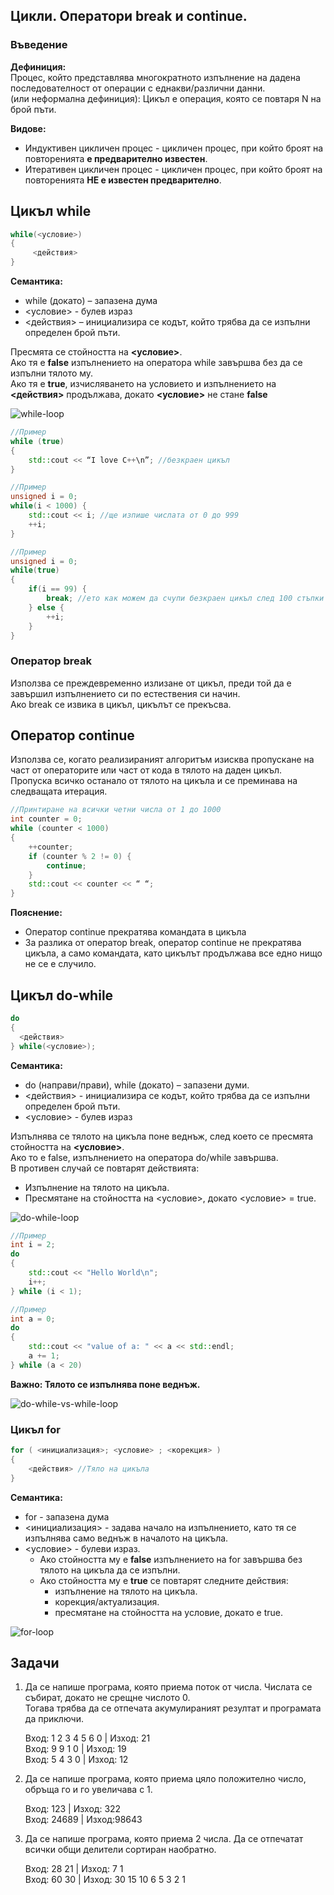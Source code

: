 ## Цикли. Оператори break и continue.

### Въведение

**Дефиниция:** <br />
Процес, който представлява многократното изпълнение на дадена последователност от операции с еднакви/различни данни. <br />
(или неформална дефиниция): Цикъл е операция, която се повтаря N на брой пъти. <br />

**Видове:**
- Индуктивен цикличен процес - цикличен процес, при който броят на повторенията **е предварително известен**.
- Итеративен цикличен процес - цикличен процес, при който броят на повторенията **НЕ е известен предварително**.

## Цикъл while

```c++
while(<условие>)
{
	 <действия>
}
```

**Семантика:**
- while (докато) – запазена дума
- <условие> - булев израз
- <действия> – инициализира се кодът, който трябва да се изпълни определен брой пъти.

Пресмята се стойността на **<условие>**. <br />
Ако тя е **false** изпълнението на оператора while завършва без да се изпълни тялото му. <br />
Ако тя е **true**, изчисляването на условието и изпълнението на **<действия>** продължава, докато **<условие>** не стане **false** <br />

![while-loop](https://s3.us-east-1.amazonaws.com/static2.simplilearn.com/ice9/free_resources_article_thumb/While_Loop_In_C_Plus_Plus%20_1.png)

```c++
//Пример
while (true)
{
    std::cout << “I love C++\n”; //безкраен цикъл
}

//Пример
unsigned i = 0;
while(i < 1000) {
    std::cout << i; //ще изпише числата от 0 до 999
    ++i;
}

//Пример
unsigned i = 0;
while(true)
{
    if(i == 99) {
        break; //ето как можем да счупи безкраен цикъл след 100 стъпки
    } else {
        ++i;
    }
}
```

### Оператор break
Използва се преждевременно излизане от цикъл, преди той да е завършил изпълнението си по естествения си начин. <br />
Ако break се извика в цикъл, цикълът се прекъсва. <br />

## Оператор continue
Използва се, когато реализираният алгоритъм изисква пропускане на част от операторите или част от кода в тялото на даден цикъл. <br />
Пропуска всичко останало от тялото на цикъла и се преминава на следващата итерация. <br />

```c++
//Принтиране на всички четни числа от 1 до 1000
int counter = 0;
while (counter < 1000)
{
    ++counter;
    if (counter % 2 != 0) {
        continue;
    }
    std::cout << counter << “ “;
}
```

**Пояснение:**
- Оператор continue прекратява командата в цикъла
- За разлика от оператор break, оператор continue не прекратява цикъла, а само командата, като цикълът продължава все едно нищо не се е случило.

## Цикъл do-while
```c++
do
{
  <действия>
} while(<условие>);
```

**Семантика:**
- do (направи/прави), while (докато) – запазени думи.
- <действия> - инициализира се кодът, който трябва да се изпълни определен брой пъти. <br />
- <условие> - булев израз

Изпълнява се тялото на цикъла поне веднъж, след което се пресмята стойността на **<условие>**. <br />
Ако то е false, изпълнението на оператора do/while завършва. <br />
В противен случай се повтарят действията:
- Изпълнение на тялото на цикъла.
- Пресмятане на стойността на <условие>, докато <условие> = true.

![do-while-loop](https://www.simplilearn.com/ice9/free_resources_article_thumb/C_Plus_Plus_Do_While_Loop_1.png)

```c++
//Пример
int i = 2;
do
{
    std::cout << "Hello World\n"; 
    i++;
} while (i < 1);

//Пример
int a = 0;
do
{
    std::cout << "value of a: " << a << std::endl;
    a += 1;
} while (a < 20)
```

**Важно: Тялото се изпълнява поне веднъж.**

![do-while-vs-while-loop](https://i.redd.it/6wksqjmmyw321.jpg)

### Цикъл for
```c++
for ( <инициализация>; <условие> ; <корекция> )
{
    <действия> //Тяло на цикъла
}
```

**Семантика:**
- for - запазена дума
- <инициализация> - задава начало на изпълнението, като тя се изпълнява само веднъж в началото на цикъла.
- <условие> - булеви израз.
  - Ако стойността му е **false** изпълнението на for завършва без тялото на цикъла да се изпълни. <br />
  - Ако стойността му е **true** се повтарят следните действия:
    - изпълнение на тялото на цикъла.
    - корекция/актуализация.
    - пресмятане на стойността на условие, докато е true.
    
![for-loop](https://cdn.programiz.com/sites/tutorial2program/files/cpp-for-loop-flowchart.png)

## Задачи

1. Да се напише програма, която приема поток от числа. Числата се събират, докато не срещне числото 0. <br />
   Тогава трябва да се отпечата акумулираният резултат и програмата да приключи. <br />

   Вход: 1 2 3 4 5 6 0 | Изход: 21 <br />
   Вход: 9 9 1 0       | Изход: 19 <br />
   Вход: 5 4 3 0       | Изход: 12 <br />
   
2. Да се напише програма, която приема цяло положително число, обръща го и го увеличава с 1. <br />
   
   Вход: 123   | Изход: 322 <br />
   Вход: 24689 | Изход:98643 <br />
   
3. Да се напише програма, която приема 2 числа. Да се отпечатат всички общи делители сортиран наобратно. <br />
   
   Вход: 28 21 | Изход: 7 1 <br />
   Вход: 60 30 | Изход: 30 15 10 6 5 3 2 1 <br />
